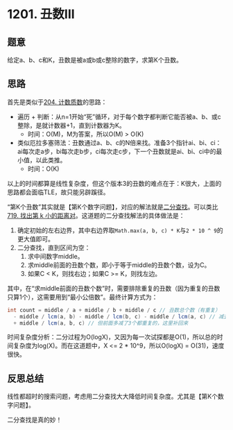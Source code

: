 # 1201. 丑数III

## 题意

给定a、b、c和K，丑数是被a或b或c整除的数字，求第K个丑数。

## 思路

首先是类似于[204. 计数质数](https://leetcode-cn.com/problems/count-primes/)的思路：

- 遍历 + 判断：从n=1开始“死”循环，对于每个数字都判断它能否被a、b、或c整除，是就计数器+1，直到计数器为K。
  - 时间：O(M)，M为答案，所以O(M) > O(K)
- 类似厄拉多塞筛法：丑数通过a、b、c的N倍来找。准备3个指针ai、bi、ci：ai每次走a步，bi每次走b步，ci每次走c步，下一个丑数就是ai、bi、ci中的最小值，以此类推。
  - 时间：O(K)

以上的时间都算是线性复杂度，但这个版本3的丑数的难点在于：K很大，上面的思路都会面临TLE，故只能另辟蹊径。

“第K个丑数”其实就是【第K个数字问题】，对应的解法就是<u>二分查找</u>。可以类比[719. 找出第 k 小的距离对](https://leetcode-cn.com/problems/find-k-th-smallest-pair-distance/)。这道题的二分查找解法的具体做法是：

1. 确定初始的左右边界，其中右边界取`Math.max(a, b, c) * K`与`2 * 10 ^ 9`的更大值即可。
1. 二分查找，直到区间为空：
    1. 求中间数字middle。
    1. 求middle前面的丑数个数，即小于等于middle的丑数个数，设为C。
    1. 如果C < K，则找右边；如果C >= K，则找左边。

其中，在“求middle前面的丑数个数”时，需要排除重复的丑数（因为重复的丑数只算1个），这需要用到“最小公倍数”。最终计算方式为：

```java
int count = middle / a + middle / b + middle / c // 丑数总个数（有重复）
  - middle / lcm(a, b) - middle / lcm(b, c) - middle / lcm(a, c) // 减去两两重复的
  + middle / lcm(a, b, c) // 但前面多减了3个都重复的，这里补回来
```

时间复杂度分析：二分过程为O(logX)，又因为每一次试探都是O(1)，所以总的时间复杂度为log(X)。而在这道题中，X <= 2 * 10^9，所以O(logX) = O(31)，速度很快。

## 反思总结

线性都超时的搜索问题，考虑用二分查找大大降低时间复杂度。尤其是【第K个数字问题】。

二分查找是真的妙！
